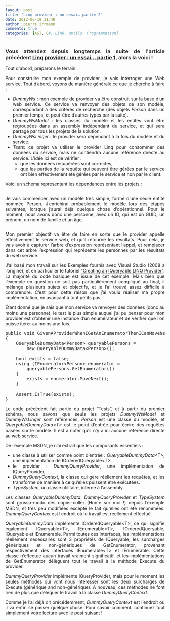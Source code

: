 ```yaml
---
layout: post
title: "Linq provider : un essai… partie 2"
date: 2012-06-19 11:40
author: pierre irrmann
comments: true
categories: [AST, C#, LINQ, Outils, Programmation]
---
```

<h3 style="text-align: justify;"><span style="color: #333333;">Vous attendez depuis longtemps la suite de l'article précédent </span><span style="color: #333333;"><a href="http://www.arolla.fr/blog/2012/04/linq-provider-un-essai-partie-1/" target="_blank">Linq provider : un essai… partie 1</a></span><span style="color: #333333;">,</span><span style="color: #333333;"> alors la voici !</span></h3>

<p style="text-align: justify;">Tout d'abord, préparons le terrain:</p>

<p style="text-align: justify;">Pour construire mon exemple de provider, je vais interroger une Web service. Tout d’abord, voyons de manière générale ce que je cherche à faire :</p>

<ul>
    <li style="text-align: justify;"><em>DummyWs</em> : mon exemple de provider va être construit sur la base d’un web service. Ce service va renvoyer des objets de son modèle, correspondant à des critères de recherche (des objets <em>Person</em> dans un premier temps, et peut-être d’autres types par la suite).</li>
    <li style="text-align: justify;"><em>DummyWsModel</em> : les classes du modèle et les entités vont être regroupées dans un assembly indépendant du service, et qui sera partagé par tous les projets de la solution.</li>
    <li style="text-align: justify;"><em>DummyWsLinqer</em> : le provider sera dépendant à la fois du modèle et du service.</li>
    <li style="text-align: justify;"><em>Tests</em>: ce projet va utiliser le provider Linq pour consommer des données du service, mais ne contiendra aucune référence directe au service. L’idée ici est de vérifier :
<ul>
    <li style="text-align: justify;">que les données récupérées sont correctes,</li>
    <li style="text-align: justify;">que les parties de la requête qui peuvent être gérées par le service ont bien effectivement été gérées par le service et non par le client.</li>
</ul>
</li>
</ul>

<p style="text-align: justify;">Voici un schéma représentant les dépendances entre les projets :</p>

<img class="aligncenter" src="http://www.pirrmann.net/wp-content/uploads/2012/04/linq-provider-schema-001.png" alt="" />

<p style="text-align: justify;">Je vais commencer avec un modèle très simple, formé d’une seule entité nommée Person. J’enrichirai probablement le modèle lors des étapes suivantes, lorsque j’aurai déjà quelque chose d’opérationnel. Pour le moment, nous avons donc une personne, avec un ID, qui est un GUID, un prénom, un nom de famille et un âge.</p>

<img src="http://www.pirrmann.net/wp-content/uploads/2012/04/linq-provider-schema-002.png" alt="" />

<p style="text-align: justify;">Mon premier objectif va être de faire en sorte que le provider appelle effectivement le service web, et qu’il retourne les résultats. Pour cela, je vais avoir à capturer l’arbre d’expression représentant l’appel, et remplacer dans cet arbre l’expression qui représente les personnes par les résultats du web service.</p>

<p style="text-align: justify;">J’ai basé mon travail sur les Exemples fournis avec Visual Studio (2008 à l’origine), et en particulier le tutoriel <a href="http://msdn.microsoft.com/en-us/library/bb546158.aspx" target="_blank">"Creating an IQueryable LINQ Provider"</a>. La majorité du code basique est issue de cet exemple. Mais bien que l’exemple en question ne soit pas particulièrement compliqué au final, il mélange plusieurs sujets et objectifs, et je l’ai trouvé assez difficile à comprendre. C’est pour cette raison que j’ai voulu réaliser ma propre implémentation, en avançant à tout petits pas.</p>

<p style="text-align: justify;">Étant donné que je sais que mon service va renvoyer des données (donc au moins une personne), le test le plus simple auquel j’ai pu penser pour mon provider est d’obtenir une instance d’un énumérateur et de vérifier que l’on puisse itérer au moins une fois.</p>

<pre>public void GivenAProviderWhenIGetAnEnumeratorThenICanMoveNext()
{
    QueryableDummyData&lt;Person&gt; queryablePersons =
        new QueryableDummyData&lt;Person&gt;();

    bool exists = false;
    using (IEnumerator&lt;Person&gt; enumerator =
        queryablePersons.GetEnumerator())
    {
        exists = enumerator.MoveNext();
    }

    Assert.IsTrue(exists);
}</pre>

<p style="text-align: justify;">Le code précédent fait partie du projet “Tests”, et à partir du premier schéma, nous savons que seuls les projets <em>DummyWsModel</em> et <em>DummyWsLinqer</em> sont référencés. <em>Person</em> est une classe du modèle, et <em>QueryableDummyData&lt;T&gt;</em> est le point d’entrée pour écrire des requêtes basées sur le modèle. Il est à noter qu’il n’y a ici aucune référence directe au web service.</p>

<p style="text-align: justify;">De l’exemple MSDN, je n’ai extrait que les composants essentiels :</p>

<ul style="text-align: justify;">
    <li>une classe à utiliser comme point d’entrée : <em>QueryableDummyData</em>&lt;T&gt;, une implémentation de IOrderedQueryable&lt;T&gt;</li>
    <li>le provider : <em>DummyQueryProvider</em>, une implémentation de IQueryProvider,</li>
    <li><em>DummyQueryContext</em>, la classe qui gère réellement les requêtes, et les transforme de manière à ce qu’elles puissent être exécutées.</li>
    <li><em>TypeSystem</em>, un classe utilitaire, interne à l’assembly.</li>
</ul>

<p style="text-align: justify;">Les classes <em>QueryableDummyData</em>,<em> DummyQueryProvider</em> et <em>TypeSystem</em> sont grosso-modo des copier-coller (Honte sur moi !) depuis l’exemple MSDN, et très peu modifiées excepté le fait qu'elles ont été renommées. <em>DummyQueryContext</em> est l’endroit où le travail est réellement effectué.</p>

<p style="text-align: justify;"><em>QueryableDummyData</em> implémente IOrderedQueryable&lt;T&gt;, ce qui signifie également IQueryable&lt;T&gt;, IEnumerable&lt;T&gt;, IOrderedQueryable, IQueryable et IEnumerable. Parmi toutes ces interfaces, les implémentations réellement nécessaires sont 3 propriétés de IQueryable, les surcharges génériques et non-génériques de GetEnumerator, provenant respectivement des interfaces IEnumerable&lt;T&gt; et IEnumerable. Cette classe n’effectue aucun travail vraiment significatif, et les implémentations de GetEnumerator délèguent tout le travail à la méthode Execute du provider.</p>

<p style="text-align: justify;"><em>DummyQueryProvider</em> implémente IQueryProvider, mais pour le moment les seules méthodes qui vont nous intéresser sont les deux surcharges de Execute (générique and non-générique). A nouveau, ces méthodes ne font rien de plus que déléguer le travail à la classe <em>DummyQueryContext</em>.</p>

<p style="text-align: justify;">Comme je l’ai déjà dit précédemment, <em>DummyQueryContext</em> est l’endroit où il va enfin se passer quelque chose. Pour savoir comment, continuez tout simplement votre lecture avec <a href="http://www.arolla.fr/blog/2012/06/linq-provider-un-essai%E2%80%A6-partie-3/" target="_blank">le post suivant</a> !</p>
